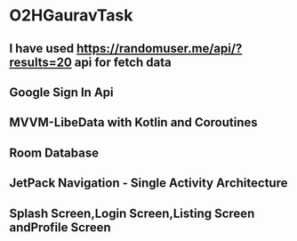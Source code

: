 # O2HGauravTask

## I have used https://randomuser.me/api/?results=20 api for fetch data
## Google Sign In Api 
## MVVM-LibeData with Kotlin and Coroutines
## Room Database
## JetPack Navigation - Single Activity Architecture
## Splash Screen,Login Screen,Listing Screen andProfile Screen
